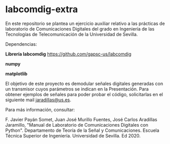 # labcomdig-extra
En este repositorio se plantea un ejercicio auxiliar relativo a las prácticas de laboratorio de Comunicaciones Digitales del grado en Ingeniería de las Tecnologías de Telecomunicación de la Universidad de Sevilla. 

Dependencias:

**Librería labcomdig**
https://github.com/gapsc-us/labcomdig

**numpy**

**matplotlib**

El objetivo de este proyecto es demodular señales digitales generadas con un transmisor cuyos parámetros se indican en la Presentación. Para obtener ejemplos de
señales para poder probar el código, solicitarlas en el siguiente mail jaradillas@us.es.

Para más información, consultar:

F. Javier Payán Somet, Juan José Murillo Fuentes, José Carlos Aradillas Jaramillo, "Manual de Laboratorio de Comunicaciones Digitales con Python".
Departamento de Teoría de la Señal y Comunicaciones. Escuela Técnica Superior de Ingeniería. Universidad de Sevilla. Ed 2020.
